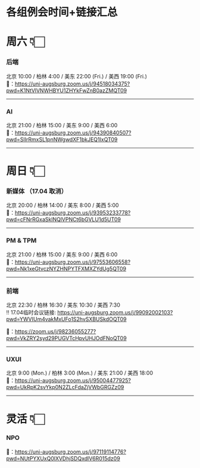 # 各组例会时间+链接汇总

# 周六 👇🏻

### 后端
北京 10:00 / 柏林 4:00 / 美东 22:00 (Fri.) / 美西 19:00 (Fri.)  
🔗：https://uni-augsburg.zoom.us/j/94518034375?pwd=K1NtVlVNWHBYU1ZHYkFwZnB0azZMQT09

---
### AI
北京 21:00 / 柏林 15:00 / 美东 9:00 / 美西 6:00   
🔗：https://uni-augsburg.zoom.us/j/94390840507?pwd=SlIrRmxSL1pnNWgwdXF1bkJEQ1IxQT09

---

# 周日 👇🏻
### 新媒体 （17.04 取消）
北京 20:00 / 柏林 14:00 / 美东 8:00 / 美西 5:00  
🔗：https://uni-augsburg.zoom.us/j/93953233778?pwd=cFNrRGxaSklNQlVPNCt6bGVLU1d5UT09  

---
### PM & TPM
北京 21:00 / 柏林 15:00 / 美东 9:00 / 美西 6:00  
🔗：https://uni-augsburg.zoom.us/j/97553606558?pwd=Nk1xeGtvczNYZHNPYTFXMXZYdUg5QT09

---
### 前端
北京 22:30 / 柏林 16:30 / 美东 10:30 / 美西 7:30  
‼️ 17.04临时会议链接: https://uni-augsburg.zoom.us/j/99092002103?pwd=YWVIUm4vakMxUFo1S2hvSXBUSkdOQT09  

🔗：https://zoom.us/j/98236055277?pwd=VkZRY2syd29PUGVTcHpvUHJOdFNoQT09

---
### UXUI
北京 9:00 (Mon.) / 柏林 3:00 (Mon.) / 美东 21:00 / 美西 18:00  
🔗：https://uni-augsburg.zoom.us/j/95004477925?pwd=UkRpK2svYkp0N2ZLcFdaZjVWbGRGZz09

---
# 灵活 👇🏻
### NPO  
🔗：https://uni-augsburg.zoom.us/j/97119114776?pwd=NUtPYXUxQ0lXVDhjSDQxdlV6R015dz09
